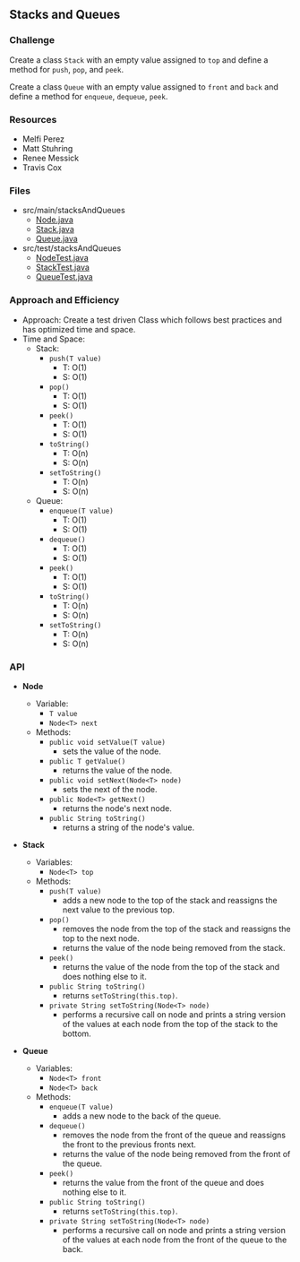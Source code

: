 ## Stacks and Queues

### Challenge
Create a class `Stack` with an empty value assigned to `top` and define a method for `push`, `pop`, and `peek`.

Create a class `Queue` with an empty value assigned to `front` and `back` and define a method for `enqueue`, `dequeue`, `peek`.

### Resources
* Melfi Perez
* Matt Stuhring
* Renee Messick
* Travis Cox

### Files
* src/main/stacksAndQueues
  * [Node.java](../code401challenges/src/main/java/stacksAndQueues/Node.java)
  * [Stack.java](../code401challenges/src/main/java/stacksAndQueues/Stack.java)
  * [Queue.java](../code401challenges/src/main/java/stacksAndQueues/Queue.java)
* src/test/stacksAndQueues
  * [NodeTest.java](../code401challenges/src/test/java/stacksAndQueues/NodeTest.java)
  * [StackTest.java](../code401challenges/src/test/java/stacksAndQueues/StackTest.java)
  * [QueueTest.java](../code401challenges/src/test/java/stacksAndQueues/QueueTest.java)

### Approach and Efficiency
* Approach: Create a test driven Class which follows best practices and has optimized time and space.
* Time and Space:
  * Stack:
    * `push(T value)`
      * T: O(1)
      * S: O(1)
    * `pop()`
      * T: O(1)
      * S: O(1)
    * `peek()`
      * T: O(1)
      * S: O(1)
    * `toString()`
      * T: O(n)
      * S: O(n)
    * `setToString()`
      * T: O(n)
      * S: O(n)
  * Queue:
    * `enqueue(T value)`
      * T: O(1)
      * S: O(1)
    * `dequeue()`
      * T: O(1)
      * S: O(1)
    * `peek()`
      * T: O(1)
      * S: O(1)
    * `toString()`
      * T: O(n)
      * S: O(n)
    * `setToString()`
      * T: O(n)
      * S: O(n)


### API
* **Node<T>**
  * Variable:
    * `T value`
    * `Node<T> next`
  * Methods:
    * `public void setValue(T value)`
      * sets the value of the node.
    * `public T getValue()`
      * returns the value of the node.
    * `public void setNext(Node<T> node)`
      * sets the next of the node.
    * `public Node<T> getNext()`
      * returns the node's next node.
    * `public String toString()`
      * returns a string of the node's value.

* **Stack<T>**
  * Variables:
    * `Node<T> top`
  * Methods:
    * `push(T value)`
      * adds a new node to the top of the stack and reassigns the next value to the previous top.
    * `pop()`
      * removes the node from the top of the stack and reassigns the top to the next node.
      * returns the value of the node being removed from the stack.
    * `peek()`
      * returns the value of the node from the top of the stack and does nothing else to it.
    * `public String toString()`
      * returns `setToString(this.top)`.
    * `private String setToString(Node<T> node)`
      * performs a recursive call on node and prints a string version of the values at each node from the top of the stack to the bottom.

* **Queue<T>**
  * Variables:
    * `Node<T> front`
    * `Node<T> back`
  * Methods:
    * `enqueue(T value)`
      * adds a new node to the back of the queue.
    * `dequeue()`
      * removes the node from the front of the queue and reassigns the front to the previous fronts next.
      * returns the value of the node being removed from the front of the queue.
    * `peek()`
      * returns the value from the front of the queue and does nothing else to it.
    * `public String toString()`
      * returns `setToString(this.top)`.
    * `private String setToString(Node<T> node)`
      * performs a recursive call on node and prints a string version of the values at each node from the front of the queue to the back.
